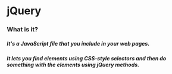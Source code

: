 # jQuery

### What is it?

##### It's a JavaScript file that you include in your web pages.
##### It lets you find elements using CSS-style selectors and then do something with the elements using jQuery methods.
##### 
